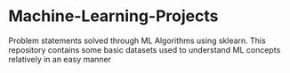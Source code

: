 # Machine-Learning-Projects
Problem statements solved through ML Algorithms using sklearn. This repository contains some basic datasets used to understand ML concepts relatively in an easy manner
